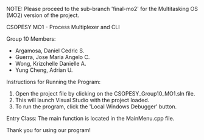 NOTE: Please proceed to the sub-branch 'final-mo2' for the Multitasking OS (MO2) version of the project.

CSOPESY MO1 - Process Multiplexer and CLI

Group 10 Members:
- Argamosa, Daniel Cedric S.
- Guerra, Jose Maria Angelo C.
- Wong, Krizchelle Danielle A.
- Yung Cheng, Adrian U.

Instructions for Running the Program:

1. Open the project file by clicking on the CSOPESY_Group10_MO1.sln file.
2. This will launch Visual Studio with the project loaded.
3. To run the program, click the 'Local Windows Debugger' button.

Entry Class:
The main function is located in the MainMenu.cpp file.

Thank you for using our program!
